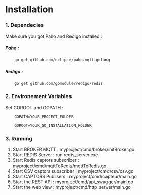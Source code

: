 # Installation

### 1. Dependecies
Make sure you got Paho and Redigo installed :


##### Paho :
```shell
    go get github.com/eclipse/paho.mqtt.golang
```
##### Redigo :

```shell
    go get github.com/gomodule/redigo/redis
```

### 2. Environement Variables
Set GOROOT and GOPATH :

```shell
    GOPATH=YOUR_PROJECT_FOLDER
```
```shell
    GOROOT=YOUR_GO_INSTALLATION_FOLDER
```

### 3. Running
1. Start BROKER MQTT : myproject/cmd/broker/initBroker.go
2. Start REDIS Server : run redis_server.exe
3. Start Redis captors subscriber : myproject/cmd/mqttToRedis/mqttToRedis.go
4. Start CSV captors subscriber : myproject/cmd/csv/csv.go
5. Start CAPTORS Publisers : myproject/cmd/capteur/main.go
6. Start the REST API : myproject/cmd/api_swagger/main.go
7. Start the web view : myproject/cmd/http_server/main.go
